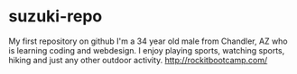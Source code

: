 # suzuki-repo
My first repository on github
I'm a 34 year old male from Chandler, AZ who is learning coding and webdesign. I enjoy playing sports, watching sports, hiking and just any other outdoor activity.
http://rockitbootcamp.com/
